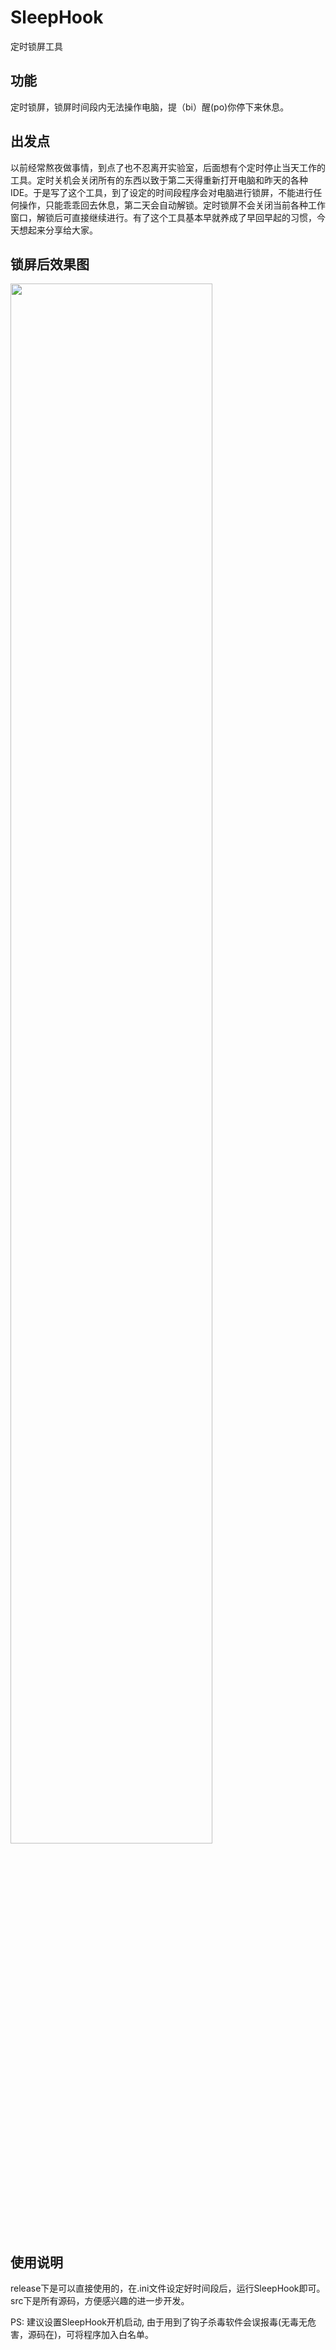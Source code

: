 # SleepHook
定时锁屏工具

## 功能
定时锁屏，锁屏时间段内无法操作电脑，提（bi）醒(po)你停下来休息。

## 出发点
以前经常熬夜做事情，到点了也不忍离开实验室，后面想有个定时停止当天工作的工具。定时关机会关闭所有的东西以致于第二天得重新打开电脑和昨天的各种IDE。于是写了这个工具，到了设定的时间段程序会对电脑进行锁屏，不能进行任何操作，只能乖乖回去休息，第二天会自动解锁。定时锁屏不会关闭当前各种工作窗口，解锁后可直接继续进行。有了这个工具基本早就养成了早回早起的习惯，今天想起来分享给大家。

## 锁屏后效果图
<img src="https://raw.githubusercontent.com/lanbing510/SleepHook/master/screenshots/sleephook.png" width="80%" height="80%">

## 使用说明
release下是可以直接使用的，在.ini文件设定好时间段后，运行SleepHook即可。src下是所有源码，方便感兴趣的进一步开发。

PS: 建议设置SleepHook开机启动, 由于用到了钩子杀毒软件会误报毒(无毒无危害，源码在)，可将程序加入白名单。
